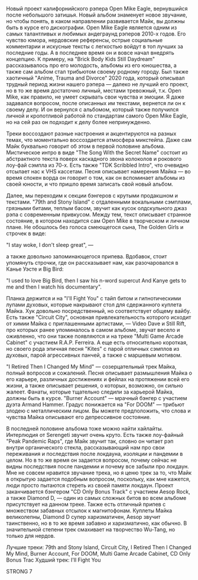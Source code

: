 Новый проект калифорнийского рэпера Open Mike Eagle, вернувшийся после небольшого затишья. Новый альбом знаменует новое звучание, но чтобы понять, в каком направлении развивается Майк, вы должны быть в курсе его дискографии. Open Mike Eagle является одним из самых талантливых и любимых андеграунд рэперов 2010-х годов. Его чувство юмора, нердовские референсы, острые социальные комментарии и искусные тексты с легкостью войдут в топ лучших за последние годы. А в последнее время он и вовсе начал внедрять концепцию. К примеру, на "Brick Body Kids Still Daydream" рассказывалось про его молодость, альбомы из его юношества, а также сам альбом стал трибьютом своему родному городу. Был также хаотичный "Anime, Trauma and Divorce" 2020 года, который описывал трудный период жизни нашего рэпера — далеко не лучший его проект, но в то же время достаточно личный, местами тревожный, т.к. Open Mike, как правило, не умеет скрывать свои чувства и эмоции. Я даже задавался вопросом, после описанных им текстами, вернется ли он к своему делу. И он вернулся с альбомом, который также получился личной и кропотливой работой по стандартам самого Open Mike Eagle, но на сей раз он подходит к делу более непринужденно.

Треки воссоздают разные настроения и акцентируются на разных темах, что моментально воссоздается атмосфера микстейпа. Даже сам Майк буквально говорит об этом в первой половине альбома. Мистическое интро в виде "The Song With the Secret Name" состоит из абстрактного текста поверх каскадного звона колоколов и рокового лоу-фай сэмпла из 70-х. Есть также "TDK Scribbled Intro", что очевидно отсылает нас к VHS кассетам. Песня описывает намерения Майка — во время спокен ворда он говорит о том, как он вспоминает альбомы из своей юности, и что пришло время записать свой новый альбом.

Далее, мы переходим к секции бэнгеров с крутыми продакшном и текстами. "79th and Stony Island" с отдаленными вокальными сэмплами, грязными битами, теплым басом, звучит как кусок олдскульного джаз рэпа с современным привкусом. Между тем, текст описывает странное состояние, в котором находится сам Open Mike в творческом и личном плане. Не обошлось без голоса смеющегося сына, The Golden Girls и строчек в виде:

"I stay woke, I don't sleep great", —

а также довольно запоминающегося припева. Вдобавок, стоит упомянуть строчки, где он рассказывает нам, как разочаровался в Канье Уэсте и Big Bird:

"I used to love Big Bird, then I saw his n-word supercut
And Kanye gets to me and then I watch his documentary".

Планка держится и на "I'll Fight You" с тайп битом и гипнотическими лупами духовых, которые накрывают стол для сдержанного куплета Майка. Хук довольно посредственный, но соответствует общему вайбу. Есть также "Circuit City", основная привлекательность которого исходит от химии Майка с приглашенными артистами, — Video Dave и Still Rift, про которых ранее упоминалось в самом альбоме, звучат весело и оживленно, что они также появляются и на треке "Multi Game Arcade Cabinet" с участием R.A.P. Ferreira. А еще есть относительно короткая, но своего рода эпичная песня "Kites" с парой отличных сэмплов из духовых, парой агрессивных панчей, а также с маршевым мотивом.

"I Retired Then I Changed My Mind" — созерцательный трек Майка, полный вопросов и сожалений. Песня описывает размышления Майка о его карьере, различных достижениях и фейлах на протяжении всей его жизни, а также описывает решения, о которых, возможно, он сильно жалеет. Фанаты, которые тщательно следили за карьерой Майка, должны быть в курсе. "Burner Account" — мрачный бэнгер с участием дуэта Armand Hammer. Градус понижается на "For DOOM" — трибьют злодею с металлическим лицом. Вы можете предположить, что слова и чувства Майка описывают его депрессивное состояние.

В последней половине альбома тоже можно найти хайлайты. Интерлюдия от Serengeti звучит очень круто. Есть также лоу-файный "Peak Pandemic Raps", где Майк звучит так, словно он читает рэп внутри органического стекла, рассказывающий нам про свои переживания и последствия после локдауна, изоляции и пандемии в целом. Но в то же время он задается вопросом, почему сейчас не видны последствия после пандемии и почему все забыли про локдаун. Мне не совсем нравится звучание трека, но я ценю трек за то, что Майк в открытую задается подобным вопросом, поскольку, как мне кажется, люди просто пытаются стереть из своей памяти локдаун. Проект заканчивается бэнгером "CD Only Bonus Track" с участием Aesop Rock, а также Diamond D, — один из самых сложных битов во всем альбоме присутствует на данном треке. Также есть отличный припев с множеством забавных отсылок к магнитофонам. Куплеты Майка великолепны, Diamond D супер харизматичен, Aesop звучит таинственно, но в то же время забавно и харизматично, как обычно. В значительной степени трек смахивает на творчество Wu-Tang, но только для нердов.

Лучшие треки: 79th and Stony Island, Circuit City, I Retired Then I Changed My Mind, Burner Account, For DOOM, Multi Game Arcade Cabinet, CD Only Bonus Trac
Худший трек: I'll Fight You

STRONG 7
